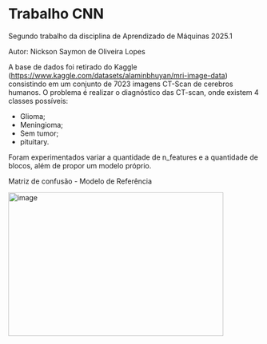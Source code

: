 # Trabalho CNN
Segundo trabalho da disciplina de Aprendizado de Máquinas 2025.1

Autor: Nickson Saymon de Oliveira Lopes

A base de dados foi retirado do Kaggle (https://www.kaggle.com/datasets/alaminbhuyan/mri-image-data) consistindo em um conjunto de 7023 imagens CT-Scan de cerebros humanos. O problema é realizar o diagnóstico das CT-scan, onde existem 4 classes possíveis:

* Glioma; 
* Meningioma;
* Sem tumor;
* pituitary.

Foram experimentados variar a quantidade de n_features e a quantidade de blocos, além de propor um modelo próprio.

Matriz de confusão - Modelo de Referência

<img width="430" height="288" alt="image" src="https://github.com/user-attachments/assets/989984d9-a235-49de-8a86-4a966144f3bf" />
